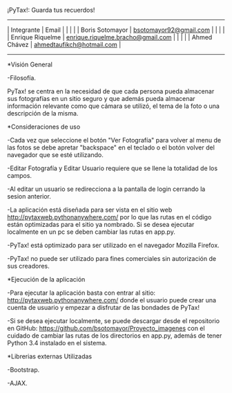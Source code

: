 ¡PyTax!: Guarda tus recuerdos!

************************************************************
|	 Integrante		 |	          Email					   |
|					 |									   |
|	Boris Sotomayor	 |	bsotomayor92@gmail.com 			   |
|					 |									   |
|   Enrique Riquelme |	enrique.riquelme.bracho@gmail.com  |
| 					 |									   |
|	Ahmed Chávez	 |	ahmedtaufikch@hotmail.com		   |
************************************************************
 
 *Visión General
 
 -Filosofía.
 
 PyTax! se centra en la necesidad de que cada persona pueda almacenar sus fotografías en un sitio seguro y que además pueda
 almacenar información relevante como que cámara se utilizó, el tema de la foto o una descripción de la misma.
 
 
 *Consideraciones de uso
 
 -Cada vez que seleccione el botón "Ver Fotografía" para volver al menu de las fotos se debe
 apretar "backspace" en el teclado o el botón volver del navegador que se esté utilizando.
 
 -Editar Fotografía y Editar Usuario requiere que se llene la totalidad de los campos.
 
 -Al editar un usuario se redirecciona a la pantalla de login cerrando la sesion anterior.
 
 -La aplicación está diseñada para ser vista en el sitio web http://pytaxweb.pythonanywhere.com/ por lo que
 las rutas en el código están optimizadas para el sitio ya nombrado. Si se desea ejecutar localmente en un pc se
 deben cambiar las rutas en app.py.
 
 -PyTax! está optimizado para ser utilizado en el navegador Mozilla Firefox.
 
 -PyTax! no puede ser utilizado para fines comerciales sin autorización de sus creadores.
 
 *Ejecución de la aplicación
 
 -Para ejecutar la aplicación basta con entrar al sitio: http://pytaxweb.pythonanywhere.com/
 donde el usuario puede crear una cuenta de usuario y empezar a disfrutar de las bondades de PyTax!
 
 -Si se desea ejecutar localmente, se puede descargar desde el repositorio en GitHub: https://github.com/bsotomayor/Proyecto_imagenes
 con el cuidado de cambiar las rutas de los directorios en app.py, además de tener Python 3.4 instalado en el sistema.
 
 *Librerias externas Utilizadas
 
 -Bootstrap.
 
 -AJAX.